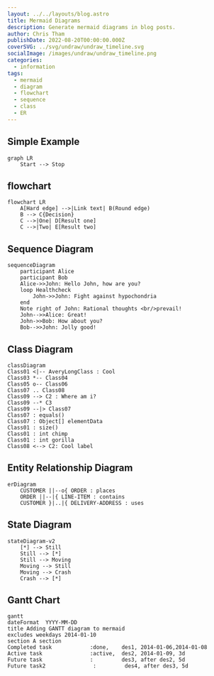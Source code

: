 ```yaml
---
layout: ../../layouts/blog.astro
title: Mermaid Diagrams
description: Generate mermaid diagrams in blog posts.
author: Chris Tham
publishDate: 2022-08-20T00:00:00.000Z
coverSVG: ../svg/undraw/undraw_timeline.svg
socialImage: /images/undraw/undraw_timeline.png
categories:
  - information
tags:
  - mermaid
  - diagram
  - flowchart
  - sequence
  - class
  - ER
---
```


## Simple Example

```mermaid
graph LR
    Start --> Stop
```

## flowchart

```mermaid
flowchart LR
    A[Hard edge] -->|Link text| B(Round edge)
    B --> C{Decision}
    C -->|One| D[Result one]
    C -->|Two| E[Result two]
```

## Sequence Diagram

```mermaid
sequenceDiagram
    participant Alice
    participant Bob
    Alice->>John: Hello John, how are you?
    loop Healthcheck
        John->>John: Fight against hypochondria
    end
    Note right of John: Rational thoughts <br/>prevail!
    John-->>Alice: Great!
    John->>Bob: How about you?
    Bob-->>John: Jolly good!
```

## Class Diagram

```mermaid
classDiagram
Class01 <|-- AveryLongClass : Cool
Class03 *-- Class04
Class05 o-- Class06
Class07 .. Class08
Class09 --> C2 : Where am i?
Class09 --* C3
Class09 --|> Class07
Class07 : equals()
Class07 : Object[] elementData
Class01 : size()
Class01 : int chimp
Class01 : int gorilla
Class08 <--> C2: Cool label
```

## Entity Relationship Diagram

```mermaid
erDiagram
    CUSTOMER ||--o{ ORDER : places
    ORDER ||--|{ LINE-ITEM : contains
    CUSTOMER }|..|{ DELIVERY-ADDRESS : uses
```

## State Diagram

```mermaid
stateDiagram-v2
    [*] --> Still
    Still --> [*]
    Still --> Moving
    Moving --> Still
    Moving --> Crash
    Crash --> [*]
```

## Gantt Chart

```mermaid
gantt
dateFormat  YYYY-MM-DD
title Adding GANTT diagram to mermaid
excludes weekdays 2014-01-10
section A section
Completed task            :done,    des1, 2014-01-06,2014-01-08
Active task               :active,  des2, 2014-01-09, 3d
Future task               :         des3, after des2, 5d
Future task2               :         des4, after des3, 5d
```

